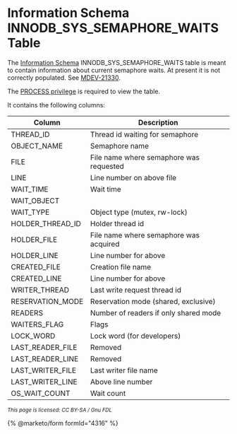 # Information Schema INNODB\_SYS\_SEMAPHORE\_WAITS Table

The [Information Schema](../../) INNODB\_SYS\_SEMAPHORE\_WAITS table is meant to contain information about current semaphore waits. At present it is not correctly populated. See [MDEV-21330](https://jira.mariadb.org/browse/MDEV-21330).

The [PROCESS privilege](../../../../../account-management-sql-statements/grant.md#process) is required to view the table.

It contains the following columns:

| Column             | Description                             |
| ------------------ | --------------------------------------- |
| THREAD\_ID         | Thread id waiting for semaphore         |
| OBJECT\_NAME       | Semaphore name                          |
| FILE               | File name where semaphore was requested |
| LINE               | Line number on above file               |
| WAIT\_TIME         | Wait time                               |
| WAIT\_OBJECT       |                                         |
| WAIT\_TYPE         | Object type (mutex, rw-lock)            |
| HOLDER\_THREAD\_ID | Holder thread id                        |
| HOLDER\_FILE       | File name where semaphore was acquired  |
| HOLDER\_LINE       | Line number for above                   |
| CREATED\_FILE      | Creation file name                      |
| CREATED\_LINE      | Line number for above                   |
| WRITER\_THREAD     | Last write request thread id            |
| RESERVATION\_MODE  | Reservation mode (shared, exclusive)    |
| READERS            | Number of readers if only shared mode   |
| WAITERS\_FLAG      | Flags                                   |
| LOCK\_WORD         | Lock word (for developers)              |
| LAST\_READER\_FILE | Removed                                 |
| LAST\_READER\_LINE | Removed                                 |
| LAST\_WRITER\_FILE | Last writer file name                   |
| LAST\_WRITER\_LINE | Above line number                       |
| OS\_WAIT\_COUNT    | Wait count                              |

<sub>_This page is licensed: CC BY-SA / Gnu FDL_</sub>

{% @marketo/form formId="4316" %}
